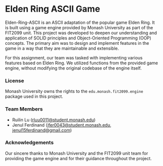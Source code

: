 # Elden Ring ASCII Game
Elden-Ring-ASCII is an ASCII adaptation of the popular game Elden Ring. It is built using a game engine provided by Monash University as part of the FIT2099 unit. This project was developed to deepen our understanding and application of SOLID principles and Object-Oriented Programming (OOP) concepts. The primary aim was to design and implement features in the game in a way that they are maintainable and extensible.

For this assignment, our team was tasked with implementing various features based on Elden Ring. We utilized functions from the provided game engine, without modifying the original codebase of the engine itself.

### License
Monash University owns the rights to the ``edu.monash.fit2099.engine`` package used in this project.

### Team Members
- Ruilin Lu (rluu0011@student.monash.edu)
- Jenul Ferdinand (jfer0043@student.monash.edu, jenul15ferdinand@gmail.com)

### Acknowledgements
Our sincere thanks to Monash University and the FIT2099 unit team for providing the game engine and for their guidance throughout the project.
